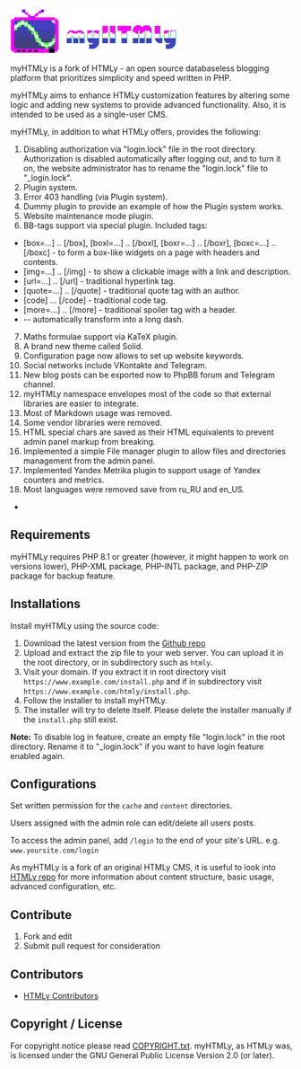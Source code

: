 <a href="https://www.htmly.com" target="_blank">![Logo](https://raw.githubusercontent.com/Oscillograph/my-htmly/master/system/resources/images/logo-big.png)</a>

myHTMLy is a fork of HTMLy -  an open source databaseless blogging platform that prioritizes simplicity and speed written in PHP. 

myHTMLy aims to enhance HTMLy customization features by altering some logic and adding new systems to provide advanced functionality. Also, it is intended to be used as a single-user CMS.

myHTMLy, in addition to what HTMLy offers, provides the following:

1. Disabling authorization via "login.lock" file in the root directory. Authorization is disabled automatically after logging out, and to turn it on, the website administrator has to rename the "login.lock" file to "_login.lock".
2. Plugin system.
3. Error 403 handling (via Plugin system).
4. Dummy plugin to provide an example of how the Plugin system works.
5. Website maintenance mode plugin.
6. BB-tags support via special plugin. Included tags:
* [box=...] .. [/box], [boxl=...] .. [/boxl], [boxr=...] .. [/boxr], [boxc=...] .. [/boxc] - to form a box-like widgets on a page with headers and contents.
* [img=...] .. [/img] - to show a clickable image with a link and description.
* [url=...] .. [/url] - traditional hyperlink tag.
* [quote=...] .. [/quote] - traditional quote tag with an author.
* [code] ... [/code] - traditional code tag.
* [more=...] .. [/more] - traditional spoiler tag with a header.
* -- automatically transform into a long dash.
7. Maths formulae support via KaTeX plugin.
8. A brand new theme called Solid.
9. Configuration page now allows to set up website keywords.
10. Social networks include VKontakte and Telegram.
11. New blog posts can be exported now to PhpBB forum and Telegram channel.
12. myHTMLy namespace envelopes most of the code so that external libraries are easier to integrate.
13. Most of Markdown usage was removed.
14. Some vendor libraries were removed.
15. HTML special chars are saved as their HTML equivalents to prevent admin panel markup from breaking.
16. Implemented a simple File manager plugin to allow files and directories management from the admin panel.
17. Implemented Yandex Metrika plugin to support usage of Yandex counters and metrics.
18. Most languages were removed save from ru_RU and en_US.
- 

Requirements
------------
myHTMLy requires PHP 8.1 or greater (however, it might happen to work on versions lower), PHP-XML package, PHP-INTL package, and PHP-ZIP package for backup feature.

Installations
-------------

Install myHTMLy using the source code:

 1. Download the latest version from the [Github repo](https://github.com/Oscillograph/my-htmly/releases/latest)
 2. Upload and extract the zip file to your web server. You can upload it in the root directory, or in subdirectory such as `htmly`.
 3. Visit your domain. If you extract it in root directory visit `https://www.example.com/install.php` and if in subdirectory visit `https://www.example.com/htmly/install.php`.
 4. Follow the installer to install myHTMLy.
 5. The installer will try to delete itself. Please delete the installer manually if the `install.php` still exist. 
 
**Note:** To disable log in feature, create an empty file "login.lock" in the root directory. Rename it to "_login.lock" if you want to have login feature enabled again.

Configurations
--------------
Set written permission for the `cache` and `content` directories.

Users assigned with the admin role can edit/delete all users posts.

To access the admin panel, add `/login` to the end of your site's URL.
e.g. `www.yoursite.com/login`


As myHTMLy is a fork of an original HTMLy CMS, it is useful to look into [HTMLy repo](https://github.com/danpros/htmly/) for more information about content structure, basic usage, advanced configuration, etc.


Contribute
----------
1. Fork and edit
2. Submit pull request for consideration

Contributors
----------
- [HTMLy Contributors](https://github.com/danpros/htmly/graphs/contributors)

Copyright / License
-------------------
For copyright notice please read [COPYRIGHT.txt](https://github.com/Oscillograph/my-htmly/blob/master/COPYRIGHT.txt). myHTMLy, as HTMLy was, is licensed under the GNU General Public License Version 2.0 (or later).
